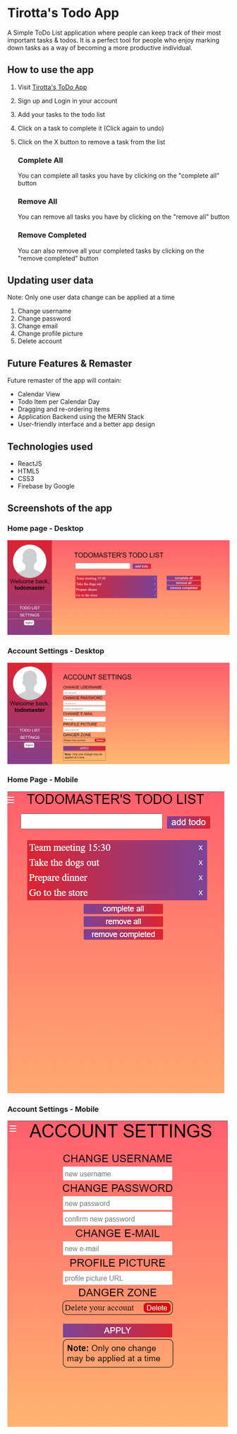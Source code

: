 # Tirotta's Todo App
A Simple  ToDo List application where people can keep track of their most important tasks & todos. It is a perfect tool for people who enjoy marking down tasks as a way of becoming a more productive individual.
## How to use the app
1. Visit [Tirotta's ToDo App](https://auth-practice-c0698.web.app)
2. Sign up and Login in your account
3. Add your tasks to the todo list
4. Click on a task to complete it (Click again to undo)
5. Click on the X button to remove a task from the list

	### Complete All 
	You can complete all tasks you have by clicking on the "complete all" button
	### Remove All
	You can remove all tasks you have by clicking on the "remove all" button
  	### Remove Completed
  	You can also remove all your completed tasks by clicking on the "remove completed" button
## Updating user data
Note: Only one user data change can be applied at a time
1. Change username
2. Change password
3. Change email
4. Change profile picture
5. Delete account
## Future Features & Remaster
Future remaster of the app will contain: 
* Calendar View
* Todo Item per Calendar Day
* Dragging and re-ordering items
* Application Backend using the MERN Stack
* User-friendly interface and a better app design
## Technologies used
* ReactJS
* HTML5
* CSS3
* Firebase by Google
## Screenshots of the app 

### Home page - Desktop
![alt text](https://github.com/TirottaSoftware/tirottas-todo-app/blob/master/screenshots/home.PNG)
### Account Settings - Desktop
![alt text](https://github.com/TirottaSoftware/tirottas-todo-app/blob/master/screenshots/settings.PNG)
### Home Page - Mobile
![alt text](https://github.com/TirottaSoftware/tirottas-todo-app/blob/master/screenshots/home-mobile.PNG)
### Account Settings - Mobile
![alt text](https://github.com/TirottaSoftware/tirottas-todo-app/blob/master/screenshots/settings-mobile.PNG)
